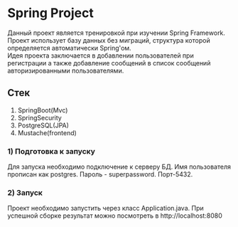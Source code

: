 # Spring Project

Данный проект является тренировкой при изучении Spring Framework.
Проект использует базу данных без миграций, структура которой определяется
автоматически Spring'ом.  
Идея проекта заключается в добавлении пользователей при регистрации
а также добавление сообщений в список сообщений авторизированными пользователями.

## Стек
1. SpringBoot(Mvc)
2. SpringSecurity
3. PostgreSQL(JPA)
4. Mustache(frontend)

### 1) Подготовка к запуску
Для запуска необходимо подключение к серверу БД.
Имя пользователя прописан как postgres. Пароль - superpassword. 
Порт-5432.

### 2) Запуск
Проект необходимо запустить через класс Application.java.
При успешной сборке результат можно посмотреть в http://localhost:8080
